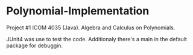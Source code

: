 Polynomial-Implementation
=========================

Project #1 ICOM 4035 (Java). Algebra and Calculus on Polynomials.

JUnit4 was use to test the code. Additionaly there's a main in the default package for debuggin.
